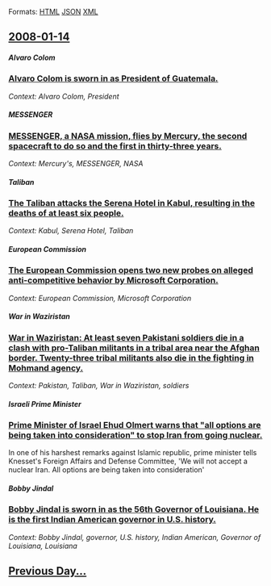 
Formats: [HTML](2008/01/14/index.html)  [JSON](2008/01/14/index.json)  [XML](2008/01/14/index.xml)  

## [2008-01-14](/news/2008/01/14/index.md)

##### Alvaro Colom
### [ Alvaro Colom is sworn in as President of Guatemala. ](/news/2008/01/14/alvaro-colom-is-sworn-in-as-president-of-guatemala.md)
_Context: Alvaro Colom, President_

##### MESSENGER
### [ MESSENGER, a NASA mission, flies by Mercury, the second spacecraft to do so and the first in thirty-three years. ](/news/2008/01/14/messenger-a-nasa-mission-flies-by-mercury-the-second-spacecraft-to-do-so-and-the-first-in-thirty-three-years.md)
_Context: Mercury's, MESSENGER, NASA_

##### Taliban
### [ The Taliban attacks the Serena Hotel in Kabul, resulting in the deaths of at least six people. ](/news/2008/01/14/the-taliban-attacks-the-serena-hotel-in-kabul-resulting-in-the-deaths-of-at-least-six-people.md)
_Context: Kabul, Serena Hotel, Taliban_

##### European Commission
### [ The European Commission opens two new probes on alleged anti-competitive behavior by Microsoft Corporation. ](/news/2008/01/14/the-european-commission-opens-two-new-probes-on-alleged-anti-competitive-behavior-by-microsoft-corporation.md)
_Context: European Commission, Microsoft Corporation_

##### War in Waziristan
### [ War in Waziristan: At least seven Pakistani soldiers die in a clash with pro-Taliban militants in a tribal area near the Afghan border. Twenty-three tribal militants also die in the fighting in Mohmand agency. ](/news/2008/01/14/war-in-waziristan-at-least-seven-pakistani-soldiers-die-in-a-clash-with-pro-taliban-militants-in-a-tribal-area-near-the-afghan-border-twe.md)
_Context: Pakistan, Taliban, War in Waziristan, soldiers_

##### Israeli Prime Minister
### [ Prime Minister of Israel Ehud Olmert warns that "all options are being taken into consideration" to stop Iran from going nuclear. ](/news/2008/01/14/prime-minister-of-israel-ehud-olmert-warns-that-all-options-are-being-taken-into-consideration-to-stop-iran-from-going-nuclear.md)
In one of his harshest remarks against Islamic republic, prime minister tells Knesset&#39;s Foreign Affairs and Defense Committee, &#39;We will not accept a nuclear Iran. All options are being taken into consideration&#39; 

##### Bobby Jindal
### [ Bobby Jindal is sworn in as the 56th Governor of Louisiana. He is the first Indian American governor in U.S. history. ](/news/2008/01/14/bobby-jindal-is-sworn-in-as-the-56th-governor-of-louisiana-he-is-the-first-indian-american-governor-in-u-s-history.md)
_Context: Bobby Jindal, governor, U.S. history, Indian American, Governor of Louisiana, Louisiana_

## [Previous Day...](/news/2008/01/13/index.md)

